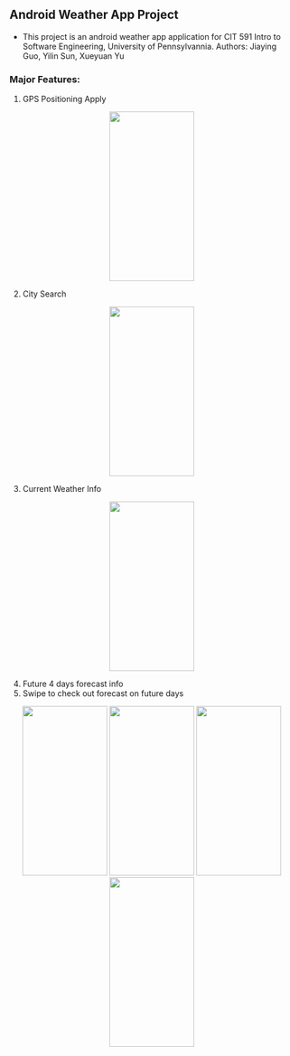 ## Android Weather App Project
* This project is an android weather app application for CIT 591 Intro to Software Engineering, University of Pennsylvannia.
Authors: Jiaying Guo, Yilin Sun, Xueyuan Yu

### Major Features:
1. GPS Positioning 
Apply 

<div align="center">
  <img width="150" height="300" src="https://github.com/591Project2018/Working_Swipe/blob/master/APP_Screenshot/main.jpg"/>
</div>



2. City Search

<div align="center">
  <img width="150" height="300" src="https://github.com/591Project2018/Working_Swipe/blob/master/APP_Screenshot/search%20weather%20by%20city.jpg"/>
</div>


3. Current Weather Info

<div align="center">
  <img width="150" height="300" src="https://github.com/591Project2018/Working_Swipe/blob/master/APP_Screenshot/getCurrentlocationweather.jpg"/>
</div>

4. Future 4 days forecast info
5. Swipe to check out forecast on future days

<div align="center">
  
  <img width="150" height="300" src="https://github.com/591Project2018/Working_Swipe/blob/master/APP_Screenshot/getSecondDayWeather.jpg"/>
  <img width="150" height="300" src="https://github.com/591Project2018/Working_Swipe/blob/master/APP_Screenshot/getThirdDayWeather.jpg"/>
  <img width="150" height="300" src="https://github.com/591Project2018/Working_Swipe/blob/master/APP_Screenshot/getFourthDayWeather.jpg"/>
  <img width="150" height="300" src="https://github.com/591Project2018/Working_Swipe/blob/master/APP_Screenshot/getFifthDayWeather.jpg"/>

</div>
